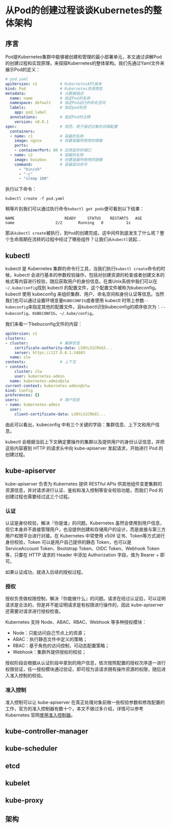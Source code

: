 # 从Pod的创建过程谈谈Kubernetes的整体架构

## 序言

Pod是Kubernetes集群中能够被创建和管理的最小部署单元，本文通过讲解Pod的创建过程和实现原理，来探探Kubernetes的整体架构。我们先通过Yaml文件来展示Pod的定义：
```yaml
# pod.yaml
apiVersion: v1          # KubernetesAPI版本
kind: Pod               # Kubernetes资源类型
metadata:               # 元数据描述
  name: name            # 指定Pod的名称
  namespace: default    # 指定Pod运行的命名空间
  labels:               # 指定pod标签
    app: pod_label
  annotations:          # 指定Pod的注释
    version: v0.0.1
spec:                   # 规范，用于描述对象的详细配置
  containers:
  - name: c1            # 容器的名称
    image: nginx        # 创建容器所使用的镜像
    ports:
    - containerPort: 80 # 应用监听的端口
  - name: c2            # 容器的名称
    image: busybox      # 创建容器所使用的镜像
    command:            # 容器启动命令
      - "bin/sh"
      - "-c"
      - "sleep 100"
```
执行以下命令：
```
kubectl create -f pod.yaml
```
稍等片刻我们可以通过执行命令`kebectl get pods`便可看到以下结果：
```
NAME                      READY     STATUS    RESTARTS   AGE
name                  2/2       Running   0          1s
```
那从`kubectl create`被执行，到`Pod`的创建完成，这中间件到底发生了什么呢？整个生命周期在流转的过程中经过了哪些组件？让我们从`kubectl`说起...

## kubectl
kubectl 是 Kubernetes 集群的命令行工具，当我们执行`kubectl create`命令的时候，kubectl 会进行基本的参数校验操作，包括对创建资源的检查或者创建文本的格式等内容进行校验，随后获取用户的身份信息。在类Unix系统中我们可以在`~/.kube/config`找到 kubectl 的配置文件，这个配置文件被称为kubeconfig。kubectl 使用 kubeconfig 来组织集群、用户、命名空间和身份认证等信息。当然我们也可以通过设置环境变量`KUBECONFIG`或者使用 kubectl 时带上参数`--kubeconfig`来指定其他的配置文件，且kubectl识别kubeconfig的顺序依次为：`--kubeconfig`、`KUBECONFIG`、`~/.kube/config`。

我们来看一下kebuconfig文件的内容：

```yaml
apiVersion: v1
clusters:
- cluster:              # 集群信息
    certificate-authority-data: LS0tLS1CRUdJ...
    server: https://127.0.0.1:34083
  name: zlw
contexts:               # 上下文
- context:
    cluster: zlw
    user: kubernetes-admin
  name: kubernetes-admin@zlw
current-context: kubernetes-admin@zlw
kind: Config
preferences: {}
users:                  # 用户信息
- name: kubernetes-admin
  user:
    client-certificate-data: LS0tLS1CRUdJ...
```
由此可以看出，kubeconfig 中有三个关键的字段：集群信息、上下文和用户信息。

kubectl 会根据当前上下文确定要操作的集群以及提供用户的身份认证信息，并把这些内容塞到 HTTP 的请求头中向 kube-apiserver 发起请求，开始进行 Pod 的创建过程。

## kube-apiserver

kube-apiserver 负责为 Kubernetes 提供 RESTful APIs 供其他组件变更集群的资源信息，并对请求进行认证、鉴权和准入控制等安全校验功能，而我们 Pod 的创建过程也需要经过这三个过程。

### 认证

认证是身份校验，解决『你是谁』的问题。Kubernetes 虽然会使用到用户信息，但它本身并不直接管理用户，也没提供创建和存储用户的设计，而是直接与第三方用户权限平台进行对接。在 Kubernetes 中常使用 x509 证书、Token等方式进行身份校验，Token 可以是用户自己提供的静态 Token，也可以是 ServiceAccount Token、Bootstrap Token、OIDC Token、Webhook Token等，只要在 HTTP 请求的 Header 中添加 Authorization 字段，值为 Bearer + <Token> 即可。

如果认证成功，就进入后续的授权过程。

### 授权

授权负责做权限控制，解决『你能做什么』的问题。请求在经过认证后，可以证明请求是合法的，但是并不能证明请求是有权限进行操作的，因此 kube-apiserver 还需要对请求进行授权检查。

Kubernetes 支持 Node、ABAC、RBAC、Webhook 等多种授权模块：
+ Node：只能访问自己节点上的资源；
+ ABAC：执行静态文件中定义的策略；
+ RBAC：基于角色的访问控制，可动态配置策略；
+ Webhook：集群外提供授权的校验；

授权阶段会根据从认证阶段中拿到的用户信息，依次按照配置的授权次序逐一进行权限验证，任一授权模块通过验证，即可视为该请求拥有操作资源的权限，随后进入准入控制的校验。

### 准入控制

准入控制可以让 kube-apiserver 在真正处理对象前做一些校验参数和修改配置的工作，官方的准入控制器有数十个，本文不做过多介绍，详情可以参考 Kubernetes 官网[使用准入控制器](https://kubernetes.io/zh/docs/reference/access-authn-authz/admission-controllers)。

## kube-controller-manager

## kube-scheduler

## etcd

## kubelet

## kube-proxy 

## 架构